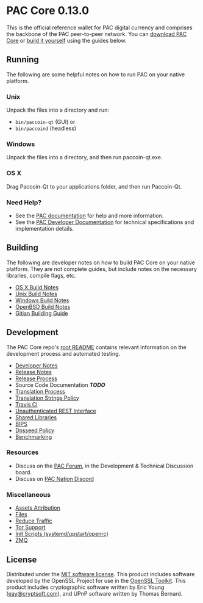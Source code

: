 PAC Core 0.13.0
=====================

This is the official reference wallet for PAC digital currency and comprises the backbone of the PAC peer-to-peer network. You can [download PAC Core](https://www.paccoin.org/downloads/) or [build it yourself](#building) using the guides below.

Running
---------------------
The following are some helpful notes on how to run PAC on your native platform.

### Unix

Unpack the files into a directory and run:

- `bin/paccoin-qt` (GUI) or
- `bin/paccoind` (headless)

### Windows

Unpack the files into a directory, and then run paccoin-qt.exe.

### OS X

Drag Paccoin-Qt to your applications folder, and then run Paccoin-Qt.

### Need Help?

* See the [PAC documentation](https://docs.paccoin.org)
for help and more information.
* See the [PAC Developer Documentation](https://pac-docs.github.io/) 
for technical specifications and implementation details.

Building
---------------------
The following are developer notes on how to build PAC Core on your native platform. They are not complete guides, but include notes on the necessary libraries, compile flags, etc.

- [OS X Build Notes](build-osx.md)
- [Unix Build Notes](build-unix.md)
- [Windows Build Notes](build-windows.md)
- [OpenBSD Build Notes](build-openbsd.md)
- [Gitian Building Guide](gitian-building.md)

Development
---------------------
The PAC Core repo's [root README](/README.md) contains relevant information on the development process and automated testing.

- [Developer Notes](developer-notes.md)
- [Release Notes](release-notes.md)
- [Release Process](release-process.md)
- Source Code Documentation ***TODO***
- [Translation Process](translation_process.md)
- [Translation Strings Policy](translation_strings_policy.md)
- [Travis CI](travis-ci.md)
- [Unauthenticated REST Interface](REST-interface.md)
- [Shared Libraries](shared-libraries.md)
- [BIPS](bips.md)
- [Dnsseed Policy](dnsseed-policy.md)
- [Benchmarking](benchmarking.md)

### Resources
* Discuss on the [PAC Forum](https://paccoin.net/forum), in the Development & Technical Discussion board.
* Discuss on [PAC Nation Discord](http://paccoinchat.org)

### Miscellaneous
- [Assets Attribution](assets-attribution.md)
- [Files](files.md)
- [Reduce Traffic](reduce-traffic.md)
- [Tor Support](tor.md)
- [Init Scripts (systemd/upstart/openrc)](init.md)
- [ZMQ](zmq.md)

License
---------------------
Distributed under the [MIT software license](/COPYING).
This product includes software developed by the OpenSSL Project for use in the [OpenSSL Toolkit](https://www.openssl.org/). This product includes
cryptographic software written by Eric Young ([eay@cryptsoft.com](mailto:eay@cryptsoft.com)), and UPnP software written by Thomas Bernard.
